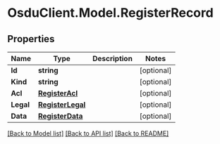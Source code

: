 # OsduClient.Model.RegisterRecord
## Properties

Name | Type | Description | Notes
------------ | ------------- | ------------- | -------------
**Id** | **string** |  | [optional] 
**Kind** | **string** |  | [optional] 
**Acl** | [**RegisterAcl**](RegisterAcl.md) |  | [optional] 
**Legal** | [**RegisterLegal**](RegisterLegal.md) |  | [optional] 
**Data** | [**RegisterData**](RegisterData.md) |  | [optional] 

[[Back to Model list]](../README.md#documentation-for-models) [[Back to API list]](../README.md#documentation-for-api-endpoints) [[Back to README]](../README.md)

